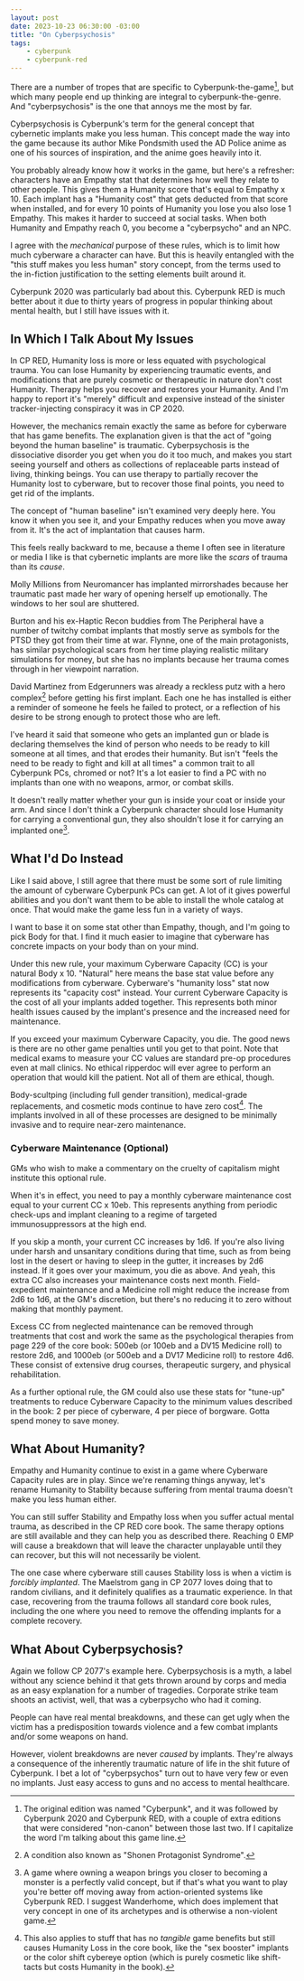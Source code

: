 ```yaml
---
layout: post
date: 2023-10-23 06:30:00 -03:00
title: "On Cyberpsychosis"
tags:
    - cyberpunk
    - cyberpunk-red
---
```


There are a number of tropes that are specific to Cyberpunk-the-game[^1], but
which many people end up thinking are integral to cyberpunk-the-genre. And
"cyberpsychosis" is the one that annoys me the most by far.

Cyberpsychosis is Cyberpunk's term for the general concept that cybernetic
implants make you less human. This concept made the way into the game because
its author Mike Pondsmith used the AD Police anime as one of his sources of
inspiration, and the anime goes heavily into it.

You probably already know how it works in the game, but here's a refresher:
characters have an Empathy stat that determines how well they relate to other
people. This gives them a Humanity score that's equal to Empathy x 10. Each
implant has a "Humanity cost" that gets deducted from that score when installed,
and for every 10 points of Humanity you lose you also lose 1 Empathy. This makes
it harder to succeed at social tasks. When both Humanity and Empathy reach 0,
you become a "cyberpsycho" and an NPC.

I agree with the _mechanical_ purpose of these rules, which is to limit how much
cyberware a character can have. But this is heavily entangled with the "this
stuff makes you less human" story concept, from the terms used to the in-fiction
justification to the setting elements built around it.

Cyberpunk 2020 was particularly bad about this. Cyberpunk RED is much better
about it due to thirty years of progress in popular thinking about mental
health, but I still have issues with it.

## In Which I Talk About My Issues

In CP RED, Humanity loss is more or less equated with psychological trauma. You
can lose Humanity by experiencing traumatic events, and modifications that are
purely cosmetic or therapeutic in nature don't cost Humanity. Therapy helps you
recover and restores your Humanity. And I'm happy to report it's "merely"
difficult and expensive instead of the sinister tracker-injecting conspiracy it
was in CP 2020.

However, the mechanics remain exactly the same as before for cyberware that has
game benefits. The explanation given is that the act of "going beyond the human
baseline" is traumatic. Cyberpsychosis is the dissociative disorder you get when
you do it too much, and makes you start seeing yourself and others as
collections of replaceable parts instead of living, thinking beings. You can use
therapy to partially recover the Humanity lost to cyberware, but to recover
those final points, you need to get rid of the implants.

The concept of "human baseline" isn't examined very deeply here. You know it
when you see it, and your Empathy reduces when you move away from it. It's the
act of implantation that causes harm.

This feels really backward to me, because a theme I often see in literature or
media I like is that cybernetic implants are more like the _scars_ of trauma
than its _cause_.

Molly Millions from Neuromancer has implanted mirrorshades because her traumatic
past made her wary of opening herself up emotionally. The windows to her soul
are shuttered.

Burton and his ex-Haptic Recon buddies from The Peripheral have a number of
twitchy combat implants that mostly serve as symbols for the PTSD they got from
their time at war. Flynne, one of the main protagonists, has similar
psychological scars from her time playing realistic military simulations for
money, but she has no implants because her trauma comes through in her viewpoint
narration.

David Martinez from Edgerunners was already a reckless putz with a hero
complex[^2] before getting his first implant. Each one he has installed is
either a reminder of someone he feels he failed to protect, or a reflection of
his desire to be strong enough to protect those who are left.

I've heard it said that someone who gets an implanted gun or blade is declaring
themselves the kind of person who needs to be ready to kill someone at all
times, and that erodes their humanity. But isn't "feels the need to be ready to
fight and kill at all times" a common trait to all Cyberpunk PCs, chromed or
not? It's a lot easier to find a PC with no implants than one with no weapons,
armor, or combat skills.

It doesn't really matter whether your gun is inside your coat or inside your
arm. And since I don't think a Cyberpunk character should lose Humanity for
carrying a conventional gun, they also shouldn't lose it for carrying an
implanted one[^3].

## What I'd Do Instead

Like I said above, I still agree that there must be some sort of rule limiting
the amount of cyberware Cyberpunk PCs can get. A lot of it gives powerful
abilities and you don't want them to be able to install the whole catalog at
once. That would make the game less fun in a variety of ways.

I want to base it on some stat other than Empathy, though, and I'm going to pick
Body for that. I find it much easier to imagine that cyberware has concrete
impacts on your body than on your mind.

Under this new rule, your maximum Cyberware Capacity (CC) is your natural Body
x 10. "Natural" here means the base stat value before any modifications from
cyberware. Cyberware's "humanity loss" stat now represents its "capacity cost"
instead. Your current Cyberware Capacity is the cost of all your implants added
together. This represents both minor health issues caused by the implant's
presence and the increased need for maintenance.

If you exceed your maximum Cyberware Capacity, you die. The good news is there
are no other game penalties until you get to that point. Note that medical exams
to measure your CC values are standard pre-op procedures even at mall clinics.
No ethical ripperdoc will ever agree to perform an operation that would kill the
patient. Not all of them are ethical, though.

Body-scultping (including full gender transition), medical-grade replacements,
and cosmetic mods continue to have zero cost[^4]. The implants involved in all
of these processes are designed to be minimally invasive and to require
near-zero maintenance.

### Cyberware Maintenance (Optional)

GMs who wish to make a commentary on the cruelty of capitalism might institute
this optional rule.

When it's in effect, you need to pay a monthly cyberware maintenance cost equal
to your current CC x 10eb. This represents anything from periodic check-ups and
implant cleaning to a regime of targeted immunosuppressors at the high end.

If you skip a month, your current CC increases by 1d6. If you're also living
under harsh and unsanitary conditions during that time, such as from being lost
in the desert or having to sleep in the gutter, it increases by 2d6 instead. If
it goes over your maximum, you die as above. And yeah, this extra CC also
increases your maintenance costs next month. Field-expedient maintenance and a
Medicine roll might reduce the increase from 2d6 to 1d6, at the GM's discretion,
but there's no reducing it to zero without making that monthly payment.

Excess CC from neglected maintenance can be removed through treatments that cost
and work the same as the psychological therapies from page 229 of the core book:
500eb (or 100eb and a DV15 Medicine roll) to restore 2d6, and 1000eb (or 500eb
and a DV17 Medicine roll) to restore 4d6. These consist of extensive drug
courses, therapeutic surgery, and physical rehabilitation.

As a further optional rule, the GM could also use these stats for "tune-up"
treatments to reduce Cyberware Capacity to the minimum values described in the
book: 2 per piece of cyberware, 4 per piece of borgware. Gotta spend money to
save money.

## What About Humanity?

Empathy and Humanity continue to exist in a game where Cyberware Capacity rules
are in play. Since we're renaming things anyway, let's rename Humanity to
Stability because suffering from mental trauma doesn't make you less human
either.

You can still suffer Stability and Empathy loss when you suffer actual mental
trauma, as described in the CP RED core book. The same therapy options are still
available and they can help you as described there. Reaching 0 EMP will cause a
breakdown that will leave the character unplayable until they can recover, but
this will not necessarily be violent.

The one case where cyberware still causes Stability loss is when a victim is
_forcibly implanted_. The Maelstrom gang in CP 2077 loves doing that to random
civilians, and it definitely qualifies as a traumatic experience. In that case,
recovering from the trauma follows all standard core book rules, including the
one where you need to remove the offending implants for a complete recovery.

## What About Cyberpsychosis?

Again we follow CP 2077's example here. Cyberpsychosis is a myth, a label
without any science behind it that gets thrown around by corps and media as an
easy explanation for a number of tragedies. Corporate strike team shoots an
activist, well, that was a cyberpsycho who had it coming.

People can have real mental breakdowns, and these can get ugly when the victim
has a predisposition towards violence and a few combat implants and/or some
weapons on hand.

However, violent breakdowns are never _caused_ by implants. They're always a
consequence of the inherently traumatic nature of life in the shit future of
Cyberpunk. I bet a lot of "cyberpsychos" turn out to have very few or even no
implants. Just easy access to guns and no access to mental healthcare.

[^1]: The original edition was named "Cyberpunk", and it was followed by
    Cyberpunk 2020 and Cyberpunk RED, with a couple of extra editions that were
    considered "non-canon" between those last two. If I capitalize the word I'm
    talking about this game line.

[^2]: A condition also known as "Shonen Protagonist Syndrome".

[^3]: A game where owning a weapon brings you closer to becoming a monster is a
    perfectly valid concept, but if that's what you want to play you're better
    off moving away from action-oriented systems like Cyberpunk RED. I suggest
    Wanderhome, which does implement that very concept in one of its archetypes
    and is otherwise a non-violent game.

[^4]: This also applies to stuff that has no _tangible_ game benefits but still
    causes Humanity Loss in the core book, like the "sex booster" implants or
    the color shift cybereye option (which is purely cosmetic like shift-tacts
    but costs Humanity in the book).
